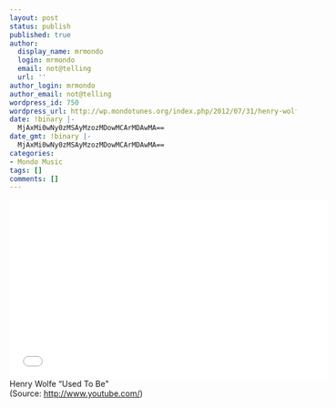 ```yaml
---
layout: post
status: publish
published: true
author:
  display_name: mrmondo
  login: mrmondo
  email: not@telling
  url: ''
author_login: mrmondo
author_email: not@telling
wordpress_id: 750
wordpress_url: http://wp.mondotunes.org/index.php/2012/07/31/henry-wolfe-used-to-be/
date: !binary |-
  MjAxMi0wNy0zMSAyMzozMDowMCArMDAwMA==
date_gmt: !binary |-
  MjAxMi0wNy0zMSAyMzozMDowMCArMDAwMA==
categories:
- Mondo Music
tags: []
comments: []
---
```

<iframe width="560" height="315" src="//www.youtube.com/embed/XbI9HHVYdi4" frameborder="0"> </iframe>
Henry Wolfe &#8220;Used To Be"
<div class="attribution">(<span>Source:</span> <a href="http://www.youtube.com/">http://www.youtube.com/</a>)</div>
